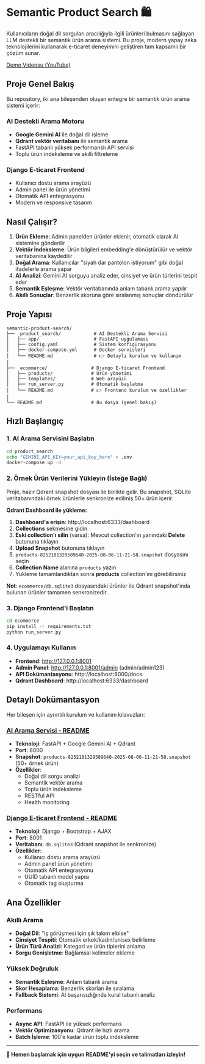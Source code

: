 # Semantic Product Search 🛍️

Kullanıcıların doğal dil sorguları aracılığıyla ilgili ürünleri bulmasını sağlayan LLM destekli bir semantik ürün arama sistemi. Bu proje, modern yapay zeka teknolojilerini kullanarak e-ticaret deneyimini geliştiren tam kapsamlı bir çözüm sunar.

[Demo Videosu (YouTube)](https://youtu.be/_ad3iPhRNgg)

## Proje Genel Bakış

Bu repository, iki ana bileşenden oluşan entegre bir semantik ürün arama sistemi içerir:

### AI Destekli Arama Motoru
- **Google Gemini AI** ile doğal dil işleme
- **Qdrant vektör veritabanı** ile semantik arama
- FastAPI tabanlı yüksek performanslı API servisi
- Toplu ürün indeksleme ve akıllı filtreleme

### Django E-ticaret Frontend
- Kullanıcı dostu arama arayüzü
- Admin panel ile ürün yönetimi
- Otomatik API entegrasyonu
- Modern ve responsive tasarım

## Nasıl Çalışır?

1. **Ürün Ekleme**: Admin panelden ürünler eklenir, otomatik olarak AI sistemine gönderilir
2. **Vektör İndeksleme**: Ürün bilgileri embedding'e dönüştürülür ve vektör veritabanına kaydedilir
3. **Doğal Arama**: Kullanıcılar "siyah dar pantolon istiyorum" gibi doğal ifadelerle arama yapar
4. **AI Analizi**: Gemini AI sorguyu analiz eder, cinsiyet ve ürün türlerini tespit eder
5. **Semantik Eşleşme**: Vektör veritabanında anlam tabanlı arama yapılır
6. **Akıllı Sonuçlar**: Benzerlik skoruna göre sıralanmış sonuçlar döndürülür

## Proje Yapısı

```
semantic-product-search/
├──  product_search/            # AI Destekli Arama Servisi
│   ├── app/                    # FastAPI uygulaması
│   ├── config.yaml             # Sistem konfigürasyonu
│   ├── docker-compose.yml      # Docker servisleri
│   └── README.md               # 👉 Detaylı kurulum ve kullanım
│
├──  ecommerce/                # Django E-ticaret Frontend
│   ├── products/              # Ürün yönetimi
│   ├── templates/             # Web arayüzü
│   ├── run_server.py          # Otomatik başlatma
│   └── README.md              # 👉 Frontend kurulum ve özellikler
│
└── README.md                  # Bu dosya (genel bakış)
```

## Hızlı Başlangıç

### 1. AI Arama Servisini Başlatın

```bash
cd product_search
echo "GEMINI_API_KEY=your_api_key_here" > .env
docker-compose up -d
```

### 2. Örnek Ürün Verilerini Yükleyin (İsteğe Bağlı)

Proje, hazır Qdrant snapshot dosyası ile birlikte gelir. Bu snapshot, SQLite veritabanındaki örnek ürünlerle senkronize edilmiş 50+ ürün içerir:

**Qdrant Dashboard ile yükleme:**
1. **Dashboard'a erişin**: http://localhost:6333/dashboard
2. **Collections** sekmesine gidin
3. **Eski collection'ı silin** (varsa): Mevcut collection'ın yanındaki **Delete** butonuna tıklayın
4. **Upload Snapshot** butonuna tıklayın
5. `products-8252181329589640-2025-08-06-11-21-58.snapshot` dosyasını seçin
6. **Collection Name** alanına `products` yazın
7. Yükleme tamamlandıktan sonra **products** collection'ını görebilirsiniz

**Not**: `ecommerce/db.sqlite3` dosyasındaki ürünler ile Qdrant snapshot'ında bulunan ürünler tamamen senkronizedir.

### 3. Django Frontend'i Başlatın

```bash
cd ecommerce
pip install -r requirements.txt
python run_server.py
```

### 4. Uygulamayı Kullanın

- **Frontend**: http://127.0.0.1:8001
- **Admin Panel**: http://127.0.0.1:8001/admin (admin/admin123)
- **API Dokümantasyonu**: http://localhost:8000/docs
- **Qdrant Dashboard**: http://localhost:6333/dashboard 

## Detaylı Dokümantasyon

Her bileşen için ayrıntılı kurulum ve kullanım kılavuzları:

### [AI Arama Servisi - README](./product_search/README.md)
- **Teknoloji**: FastAPI + Google Gemini AI + Qdrant
- **Port**: 8000
- **Snapshot**: `products-8252181329589640-2025-08-06-11-21-58.snapshot` (50+ örnek ürün)
- **Özellikler**:
  - Doğal dil sorgu analizi
  - Semantik vektör arama
  - Toplu ürün indeksleme
  - RESTful API
  - Health monitoring

### [Django E-ticaret Frontend - README](./ecommerce/README.md)
- **Teknoloji**: Django + Bootstrap + AJAX
- **Port**: 8001
- **Veritabanı**: `db.sqlite3` (Qdrant snapshot ile senkronize)
- **Özellikler**:
  - Kullanıcı dostu arama arayüzü
  - Admin panel ürün yönetimi
  - Otomatik API entegrasyonu
  - UUID tabanlı model yapısı
  - Otomatik tag oluşturma

## Ana Özellikler

### Akıllı Arama
- **Doğal Dil**: "iş görüşmesi için şık takım elbise"
- **Cinsiyet Tespiti**: Otomatik erkek/kadın/unisex belirleme
- **Ürün Türü Analizi**: Kategori ve ürün tiplerini anlama
- **Sorgu Genişletme**: Bağlamsal kelimeler ekleme

### Yüksek Doğruluk
- **Semantik Eşleşme**: Anlam tabanlı arama
- **Skor Hesaplama**: Benzerlik skorları ile sıralama
- **Fallback Sistemi**: AI başarısızlığında kural tabanlı analiz

### Performans
- **Async API**: FastAPI ile yüksek performans
- **Vektör Optimizasyonu**: Qdrant ile hızlı arama
- **Batch İşleme**: 100'e kadar ürün toplu indeksleme

---

**🚀 Hemen başlamak için uygun README'yi seçin ve talimatları izleyin!**
